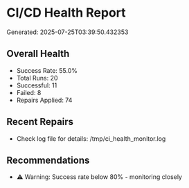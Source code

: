 # CI/CD Health Report

Generated: 2025-07-25T03:39:50.432353

## Overall Health
- Success Rate: 55.0%
- Total Runs: 20
- Successful: 11
- Failed: 8
- Repairs Applied: 74

## Recent Repairs
- Check log file for details: /tmp/ci_health_monitor.log

## Recommendations
- ⚠️ Warning: Success rate below 80% - monitoring closely
